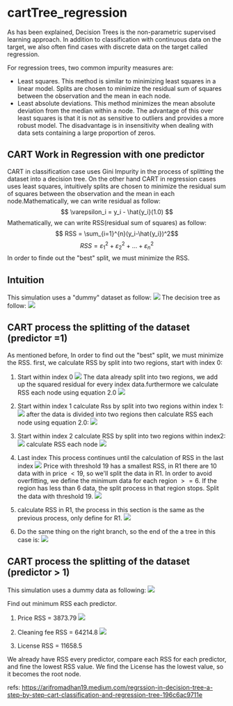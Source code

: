 # cartTree_regression


As has been explained, Decision Trees is the non-parametric supervised learning approach. In addition to classification with continuous data on the target, we also often find cases with discrete data on the target called regression.

For regression trees, two common impurity measures are:
 
- Least squares. This method is similar to minimizing least squares in a linear model. Splits are chosen to minimize the residual sum of squares between the observation and the mean in each node.
- Least absolute deviations. This method minimizes the mean absolute deviation from the median within a node. The advantage of this over least squares is that it is not as sensitive to outliers and provides a more robust model. The disadvantage is in insensitivity when dealing with data sets containing a large proportion of zeros.

## CART Work in Regression with one predictor
CART in classification case uses Gini Impurity in the process of splitting the dataset into a decision tree. On the other hand CART in regression cases uses least squares, intuitively splits are chosen to minimize the residual sum of squares between the observation and the mean in each node.Mathematically, we can write residual as follow:
$$ \varepsilon_i = y_i - \hat{y_i}(1.0) $$
Mathematically, we can write RSS(residual sum of squares) as follow:
$$ RSS = \sum_{i=1}^{n}(y_i-\hat{y_i})^2$$
$$ RSS = \varepsilon_1^2 + \varepsilon_2^2 + ... + \varepsilon_n^2$$
In order to finde out the "best" split, we must minimize the RSS.

## Intuition
This simulation uses a "dummy" dataset as follow:
![](./alg_cartTree_regression/1.png)
The decision tree as follow:
![](./alg_cartTree_regression/2.png)


## CART process the splitting of the dataset (predictor =1)
As mentioned before, In order to find out the "best" split, we must minimize the RSS. first, we calculate RSS by split into two regions, start with index 0:

1. Start within index 0
![](./alg_cartTree_regression/3.png)
The data already split into two regions, we add up the squared residual for every index data.furthermore we calculate RSS each node using equation 2.0
![](./alg_cartTree_regression/4.png)

2. Start within index 1
calculate Rss by split into two regions within index 1:
![](./alg_cartTree_regression/5.png)
after the data is divided into two regions then calculate RSS each node using equation 2.0:
![](./alg_cartTree_regression/6.png)

3. Start within index 2
calculate RSS by split into two regions within index2:
![](./alg_cartTree_regression/7.png)
calculate RSS each node
![](./alg_cartTree_regression/8.png)

4. Last index
This process continues until the calculation of RSS in the last index
![](./alg_cartTree_regression/9.png)
Price with threshold 19 has a smallest RSS, in R1 there are 10 data with in price $<19$, so we'll split the data in R1. In order to avoid overfitting, we define the minimum data for each region $>=6$. If the region has less than 6 data, the split process in that region stops.
Split the data with threshold 19.
![](./alg_cartTree_regression/10.png)

5. calculate RSS in R1, the process in this section is the same as the previous process, only define for R1.
![](./alg_cartTree_regression/11.png)

6. Do the same thing on the right branch, so the end of the a tree in this case is:
![](./alg_cartTree_regression/12.png)


## CART process the splitting of the dataset (predictor > 1)

This simulation uses a dummy data as following:
![](./alg_cartTree_regression/13.png)

Find out minimum RSS each predictor.

1. Price RSS = 3873.79
![](./alg_cartTree_regression/14.png)

2. Cleaning fee RSS = 64214.8
![](./alg_cartTree_regression/15.png)

3. License RSS = 11658.5
[](./alg_cartTree_regression/16.png)

We already have RSS every predictor, compare each RSS for each predictor, and fine the lowest RSS value. We find the License has the lowest value, so it becomes the root node.

refs:
https://arifromadhan19.medium.com/regrssion-in-decision-tree-a-step-by-step-cart-classification-and-regression-tree-196c6ac9711e